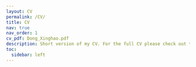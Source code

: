 ```yaml
---
layout: CV
permalink: /CV/
title: CV
nav: true
nav_order: 1
cv_pdf: Dong_Xinghao.pdf
description: Short version of my CV. For the full CV please check out the PDF linked on the right.
toc:
  sidebar: left
---
```

